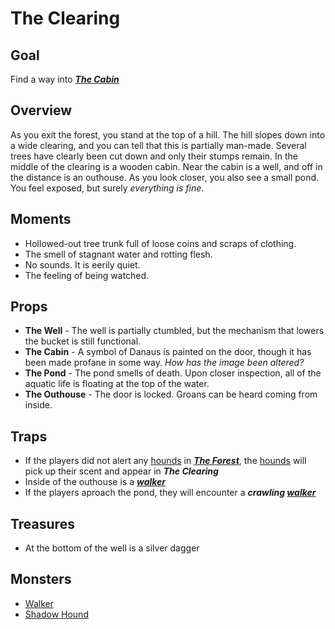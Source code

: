 # The Clearing

## Goal
Find a way into ***[The Cabin](The%20Cabin.md)***

## Overview
As you exit the forest, you stand at the top of a hill. The hill slopes down into a wide clearing, and you can tell that this is partially man-made. Several trees have clearly been cut down and only their stumps remain. In the middle of the clearing is a wooden cabin. Near the cabin is a well, and off in the distance is an outhouse. As you look closer, you also see a small pond. You feel exposed, but surely *everything is fine*.

## Moments
- Hollowed-out tree trunk full of loose coins and scraps of clothing.
- The smell of stagnant water and rotting flesh.
- No sounds. It is eerily quiet.
- The feeling of being watched.

## Props
- **The Well** - The well is partially ctumbled, but the mechanism that lowers the bucket is still functional.
- **The Cabin** - A symbol of Danaus is painted on the door, though it has been made profane in some way. *How has the image been altered?*
- **The Pond** - The pond smells of death. Upon closer inspection, all of the aquatic life is floating at the top of the water.
- **The Outhouse** - The door is locked. Groans can be heard coming from inside.

## Traps
- If the players did not alert any [hounds](../Monsters/Shadow%20Hound.md) in ***[The Forest](The%20Forest.md)***, the [hounds](../Monsters/Shadow%20Hound.md) will pick up their scent and appear in ***The Clearing***
- Inside of the outhouse is a ***[walker](../Monsters/Walker.md)***
- If the players aproach the pond, they will encounter a ***crawling [walker](../Monsters/Walker.md)***

## Treasures
- At the bottom of the well is a silver dagger

## Monsters
- [Walker](../Monsters/Walker.md)
- [Shadow Hound](../Monsters/Shadow%20Hound.md)
